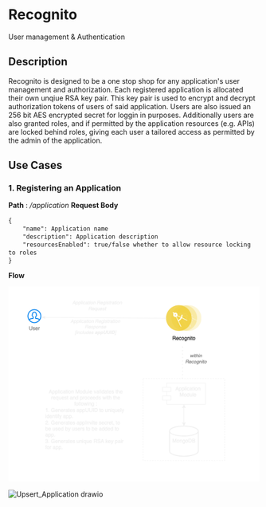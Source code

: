 # Recognito
 User management & Authentication

 ## Description
 Recognito is designed to be a one stop shop for any application's user management and authorization. Each registered application is allocated their own unqiue RSA key pair. This key pair is used to encrypt and decrypt authorization tokens of users of said application. Users are also issued an 256 bit AES encrypted secret for loggin in purposes.
 Additionally users are also granted roles, and if permitted by the application resources (e.g. APIs) are locked behind roles, giving each user a tailored access as permitted by the admin of the application.

 ## Use Cases
 ### 1. Registering an Application

**Path** : */application*
**Request Body**
```
{
    "name": Application name
    "description": Application description
    "resourcesEnabled": true/false whether to allow resource locking to roles
}
```

**Flow**

![image](https://github.com/vrex3/Recognito/blob/master/Architecture/Upsert_Application.drawio.png?raw=true)

![Upsert_Application drawio](https://user-images.githubusercontent.com/29248886/209365537-450a875f-f489-4e26-8f49-9e36193a8ea2.png)
